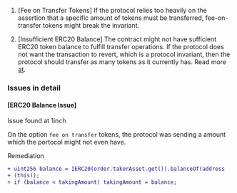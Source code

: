 1. [Fee on Transfer Tokens] If the protocol relies too heavily on the assertion that a specific amount of tokens must be transferred, fee-on-transfer tokens might break the invariant.

2. [Insufficient ERC20 Balance] The contract might not have sufficient ERC20 token balance to fulfill transfer operations. If the protocol does not want the transaction to revert, which is a protocol invariant, then the protocol should transfer as many tokens as it currently has. Read more [at](#erc20-balance-issue).



### Issues in detail 

#### [ERC20 Balance Issue]

Issue found at 1inch

On the option `fee on transfer` tokens, the protocol was sending a amount which the portocol might not even have. 

Remediation 
```diff
+ uint256 balance = IERC20(order.takerAsset.get()).balanceOf(address
+ (this));
+ if (balance < takingAmount) takingAmount = balance;
```
